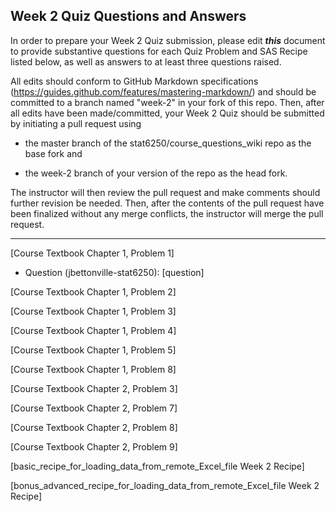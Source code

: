 
## Week 2 Quiz Questions and Answers

In order to prepare your Week 2 Quiz submission, please edit ***this*** document to provide substantive questions for each Quiz Problem and SAS Recipe listed below, as well as answers to at least three questions raised.

All edits should conform to GitHub Markdown specifications (https://guides.github.com/features/mastering-markdown/) and should be committed to a branch named "week-2" in your fork of this repo. Then, after all edits have been made/committed, your Week 2 Quiz should be submitted by initiating a pull request using

- the master branch of the stat6250/course_questions_wiki repo as the base fork and

- the week-2 branch of your version of the repo as the head fork.

The instructor will then review the pull request and make comments should further revision be needed. Then, after the contents of the pull request have been finalized without any merge conflicts, the instructor will merge the pull request.



********************************************************************************



[Course Textbook Chapter 1, Problem 1]
- Question (jbettonville-stat6250): [question]


[Course Textbook Chapter 1, Problem 2]



[Course Textbook Chapter 1, Problem 3]



[Course Textbook Chapter 1, Problem 4]



[Course Textbook Chapter 1, Problem 5]



[Course Textbook Chapter 1, Problem 8]



[Course Textbook Chapter 2, Problem 3]



[Course Textbook Chapter 2, Problem 7]



[Course Textbook Chapter 2, Problem 8]



[Course Textbook Chapter 2, Problem 9]



[basic_recipe_for_loading_data_from_remote_Excel_file Week 2 Recipe]



[bonus_advanced_recipe_for_loading_data_from_remote_Excel_file Week 2 Recipe]
